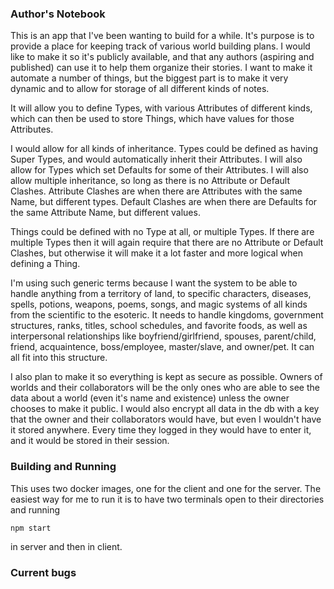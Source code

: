 
### Author's Notebook 

This is an app that I've been wanting to build for a while.  It's purpose is to provide a place for keeping track of various world building plans.  I would like to make it so it's publicly available, and that any authors (aspiring and published) can use it to help them organize their stories.  I want to make it automate a number of things, but the biggest part is to make it very dynamic and to allow for storage of all different kinds of notes.  

It will allow you to define Types, with various Attributes of different kinds, which can then be used to store Things, which have values for those Attributes.  

I would allow for all kinds of inheritance.  Types could be defined as having Super Types, and would automatically inherit their Attributes.  I will also allow for Types which set Defaults for some of their Attributes.  I will also allow multiple inheritance, so long as there is no Attribute or Default Clashes.  Attribute Clashes are when there are Attributes with the same Name, but different types.  Default Clashes are when there are Defaults for the same Attribute Name, but different values.

Things could be defined with no Type at all, or multiple Types.  If there are multiple Types then it will again require that there are no Attribute or Default Clashes, but otherwise it will make it a lot faster and more logical when defining a Thing.

I'm using such generic terms because I want the system to be able to handle anything from a territory of land, to specific characters, diseases, spells, potions, weapons, poems, songs, and magic systems of all kinds from the scientific to the esoteric.  It needs to handle kingdoms, government structures, ranks, titles, school schedules, and favorite foods, as well as interpersonal relationships like boyfriend/girlfriend, spouses, parent/child, friend, acquaintence, boss/employee, master/slave, and owner/pet.  It can all fit into this structure.

I also plan to make it so everything is kept as secure as possible.  Owners of worlds and their collaborators will be the only ones who are able to see the data about a world (even it's name and existence) unless the owner chooses to make it public.  I would also encrypt all data in the db with a key that the owner and their collaborators would have, but even I wouldn't have it stored anywhere.  Every time they logged in they would have to enter it, and it would be stored in their session.

### Building and Running

This uses two docker images, one for the client and one for the server.  The easiest way for me to run it is to have two terminals open to their directories and running 

`npm start`

in server and then in client.

### Current bugs

